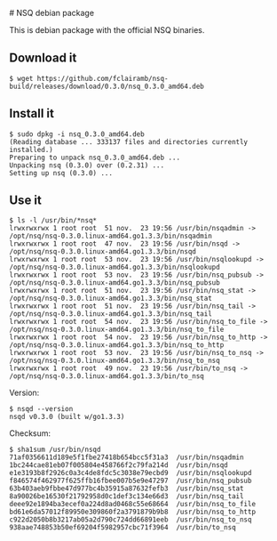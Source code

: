 # NSQ debian package

This is debian package with the official NSQ binaries.

## Download it

    $ wget https://github.com/fclairamb/nsq-build/releases/download/0.3.0/nsq_0.3.0_amd64.deb


## Install it
    $ sudo dpkg -i nsq_0.3.0_amd64.deb
    (Reading database ... 333137 files and directories currently installed.)
    Preparing to unpack nsq_0.3.0_amd64.deb ...
    Unpacking nsq (0.3.0) over (0.2.31) ...
    Setting up nsq (0.3.0) ...


## Use it
    $ ls -l /usr/bin/*nsq*
    lrwxrwxrwx 1 root root  51 nov.  23 19:56 /usr/bin/nsqadmin -> /opt/nsq/nsq-0.3.0.linux-amd64.go1.3.3/bin/nsqadmin
    lrwxrwxrwx 1 root root  47 nov.  23 19:56 /usr/bin/nsqd -> /opt/nsq/nsq-0.3.0.linux-amd64.go1.3.3/bin/nsqd
    lrwxrwxrwx 1 root root  53 nov.  23 19:56 /usr/bin/nsqlookupd -> /opt/nsq/nsq-0.3.0.linux-amd64.go1.3.3/bin/nsqlookupd
    lrwxrwxrwx 1 root root  53 nov.  23 19:56 /usr/bin/nsq_pubsub -> /opt/nsq/nsq-0.3.0.linux-amd64.go1.3.3/bin/nsq_pubsub
    lrwxrwxrwx 1 root root  51 nov.  23 19:56 /usr/bin/nsq_stat -> /opt/nsq/nsq-0.3.0.linux-amd64.go1.3.3/bin/nsq_stat
    lrwxrwxrwx 1 root root  51 nov.  23 19:56 /usr/bin/nsq_tail -> /opt/nsq/nsq-0.3.0.linux-amd64.go1.3.3/bin/nsq_tail
    lrwxrwxrwx 1 root root  54 nov.  23 19:56 /usr/bin/nsq_to_file -> /opt/nsq/nsq-0.3.0.linux-amd64.go1.3.3/bin/nsq_to_file
    lrwxrwxrwx 1 root root  54 nov.  23 19:56 /usr/bin/nsq_to_http -> /opt/nsq/nsq-0.3.0.linux-amd64.go1.3.3/bin/nsq_to_http
    lrwxrwxrwx 1 root root  53 nov.  23 19:56 /usr/bin/nsq_to_nsq -> /opt/nsq/nsq-0.3.0.linux-amd64.go1.3.3/bin/nsq_to_nsq
    lrwxrwxrwx 1 root root  49 nov.  23 19:56 /usr/bin/to_nsq -> /opt/nsq/nsq-0.3.0.linux-amd64.go1.3.3/bin/to_nsq


Version:

    $ nsqd --version
    nsqd v0.3.0 (built w/go1.3.3)

Checksum:

    $ sha1sum /usr/bin/nsqd
    71af0356611d189e5f1fbe27418b654bcc5f31a3  /usr/bin/nsqadmin
    1bc244cae81eb07f005804e458766f2c79fa214d  /usr/bin/nsqd
    e1e3193b8f2926c0a3c4de8fdc5c3038e79ecbd9  /usr/bin/nsqlookupd
    f846574f462977f625ffb16fbee007b5e9e47297  /usr/bin/nsq_pubsub
    63b403aeb9fbbe47d977bc4b35915a87632fefb3  /usr/bin/nsq_stat
    8a90026be16530f21792958d0c1def3c134e66d3  /usr/bin/nsq_tail
    deee92e1894ba3ecef0a224d8ad0468c55e68664  /usr/bin/nsq_to_file
    bd61e6da57012f89950e309860f2a3791879b9b8  /usr/bin/nsq_to_http
    c922d2050b8b3217ab05a2d790c724dd66891eeb  /usr/bin/nsq_to_nsq
    938aae748853b50ef69204f5982957cbc71f3964  /usr/bin/to_nsq

